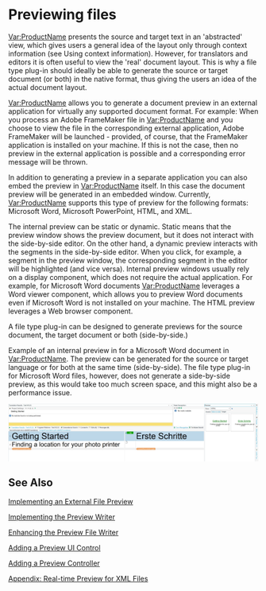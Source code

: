 Previewing files
====
<Var:ProductName> presents the source and target text in an 'abstracted' view, which gives users a general idea of the layout only through context information (see Using context information). However, for translators and editors it is often useful to view the 'real' document layout. This is why a file type plug-in should ideally be able to generate the source or target document (or both) in the native format, thus giving the users an idea of the actual document layout.

<Var:ProductName> allows you to generate a document preview in an external application for virtually any supported document format. For example: When you process an Adobe FrameMaker file in <Var:ProductName> and you choose to view the file in the corresponding external application, Adobe FrameMaker will be launched - provided, of course, that the FrameMaker application is installed on your machine. If this is not the case, then no preview in the external application is possible and a corresponding error message will be thrown.

In addition to generating a preview in a separate application you can also embed the preview in <Var:ProductName> itself. In this case the document preview will be generated in an embedded window. Currently, <Var:ProductName> supports this type of preview for the following formats: Microsoft Word, Microsoft PowerPoint, HTML, and XML.

The internal preview can be static or dynamic. Static means that the preview window shows the preview document, but it does not interact with the side-by-side editor. On the other hand, a dynamic preview interacts with the segments in the side-by-side editor. When you click, for example, a segment in the preview window, the corresponding segment in the editor will be highlighted (and vice versa). Internal preview windows usually rely on a display component, which does not require the actual application. For example, for Microsoft Word documents <Var:ProductName> leverages a Word viewer component, which allows you to preview Word documents even if Microsoft Word is not installed on your machine. The HTML preview leverages a Web browser component.

A file type plug-in can be designed to generate previews for the source document, the target document or both (side-by-side.)

Example of an internal preview in for a Microsoft Word document in <Var:ProductName>. The preview can be generated for the source or target language or for both at the same time (side-by-side). The file type plug-in for Microsoft Word files, however, does not generate a side-by-side preview, as this would take too much screen space, and this might also be a performance issue.

<img style="display:block; " src="images/Preview01.jpg"/>

See Also
----------
[Implementing an External File Preview]()

[Implementing the Preview Writer]()

[Enhancing the Preview File Writer]()

[Adding a Preview UI Control]()

[Adding a Preview Controller]()

[Appendix: Real-time Preview for XML Files]()